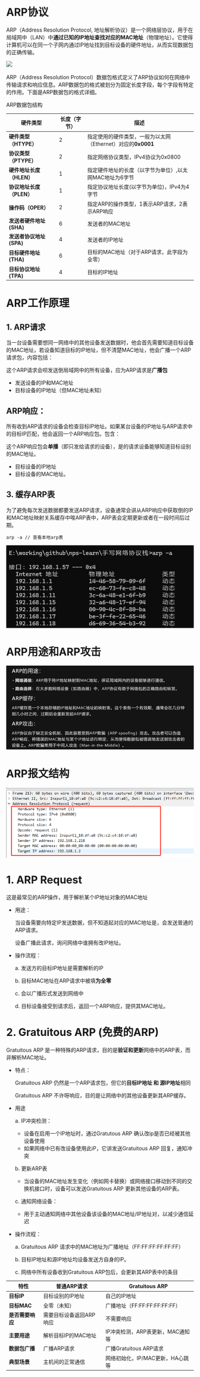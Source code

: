 # ARP协议

ARP（Address Resolution Protocol, 地址解析协议）是一个网络层协议，用于在局域网中（LAN）中**通过已知的IP地址查找对应的MAC地址**（物理地址）。它使得计算机可以在同一个子网内通过IP地址找到目标设备的硬件地址，从而实现数据包的正确传输。

![](E:\working\github\nps-learn\手写网络协议栈\image\ARP协议.svg)

ARP（Address Resolution Protocol）数据包格式定义了ARP协议如何在网络中传输请求和响应信息。ARP数据包的格式被划分为固定长度字段，每个字段有特定的作用。下面是ARP数据包的格式详细。

ARP数据包结构

| 硬件类型                 | 长度（字节） | 描述                                                         |
| ------------------------ | ------------ | ------------------------------------------------------------ |
| **硬件类型（HTYPE）**    | 2            | 指定使用的硬件类型，一般为以太网（Ethernet）对应的**0x0001** |
| **协议类型（PTYPE）**    | 2            | 指定网络协议类型，IPv4协议为0x0800                           |
| **硬件地址长度（HLEN）** | 1            | 指定硬件地址的长度（以字节为单位）,以太网MAC地址为6字节      |
| **协议地址长度（PLEN）** | 1            | 指定协议地址长度(以字节为单位)，IPv4为4字节                  |
| **操作码（OPER）**       | 2            | 指定ARP的操作类型，1表示ARP请求，2表示ARP响应                |
| **发送者硬件地址(SHA)**  | 6            | 发送者的MAC地址                                              |
| **发送者协议地址(SPA)**  | 4            | 发送者的IP地址                                               |
| **目标硬件地址(THA)**    | 6            | 目标的MAC地址（对于ARP请求，此字段为全零）                   |
| **目标协议地址(TPA)**    | 4            | 目标的IP地址                                                 |

# ARP工作原理

## 1. ARP请求

当一台设备需要想同一网络中的其他设备发送数据时，他会首先需要知道目标设备的MAC地址，若设备知道目标的IP地址，但不清楚MAC地址，他会广播一个ARP请求包，内容包括：

这个ARP请求会呗发送倒局域网中的所有设备，应为ARP请求是**广播包**

* 发送设备的IP和MAC地址
* 目标设备的IP地址（但MAC地址未知）

## ARP响应：

所有收到ARP请求的设备会检查目标IP地址。如果某台设备的IP地址与ARP请求中的目标IP匹配，他会返回一个ARP响应包。包含：

这个ARP响应包会**单播**（即只发给请求的设备），是的请求设备能够知道目标设别的MAC地址。

* 目标设备的IP地址
* 目标设备的MAC地址。

## 3. 缓存ARP表

为了避免每次发送数据都要发送ARP请求，设备通常会讲从ARP响应中获取倒的IP和MAC地址映射关系缓存中唉ARP表中，ARP表会定期更新或者在一段时间后过期。

```shell
arp -a // 查看本地arp表
```

![](image\ARP表.jpg)

# ARP用途和ARP攻击

![](image\ARP用途.jpg)

# ARP报文结构

![](image\ARP报文结构.png)

# 1. ARP Request

这是最常见的ARP操作，用于解析某个IP地址对象的MAC地址

* 用途：

  当设备需要向特定IP发送数据，但不知道起对应的MAC地址是，会发送普通的ARP请求。

  设备广播此请求，询问网络中谁拥有改IP地址。

* 操作流程：

  a. 发送方的目标IP地址是需要解析的IP

  b. 目标MAC地址在ARP请求中被填**为全零**

  c. 会以广播形式发送到网络中

  d. 目标设备接受到请求后，返回一个ARP响应，提供其MAC地址。

# 2. Gratuitous ARP (免费的ARP)

Gratuitous ARP 是一种特殊的ARP请求，目的是**验证和更新**网络中的ARP表，而非解析MAC地址。

* 特点：

  Gratuitous ARP 仍然是一个ARP请求包，但它的**目标IP地址 和 源IP地址**相同

  Gratuitous ARP 不许呀响应，目的是让网络中的其他设备更新其ARP缓存。

* 用途

  a. IP冲突检测：

  * 设备在启用一个IP地址时，通过Gratutous ARP 确认改ip是否已经被其他设备使用
  * 如果网络中已有改设备使用此iP，它讲发送Gratuitous ARP 回复，通知冲突

  b. 更新ARP表

  * 当设备的MAC地址发生变化（例如网卡替换）或网络接口移动到不同的交换机接口时，设备可以发送Gratuitous ARP 更新其他设备的ARP表。

  c. 通知网络设备：

  * 用于主动通知网络中其他设备该设备的MAC地址/IP地址对，以减少通信延迟

* 操作流程：

  a. Gratuitous ARP 请求中的MAC地址为广播地址（FF:FF:FF:FF:FF:FF）

  b. 目标IP地址和源IP地址均设备发送方自身的IP。

  c. 网络中所有设备收到Gratuitous ARP包后，会更新其ARP表中的条目

| 特性             | 普通ARP请求             | Gratuitous ARP                   |
| ---------------- | ----------------------- | -------------------------------- |
| **目标IP**       | 目标设别的IP地址        | 自己的IP地址                     |
| **目标MAC**      | 全零（未知）            | 广播地址（FF:FF:FF:FF:FF:FF）    |
| **是否需要响应** | 需要目标设备返回ARP响应 | 不需要响应                       |
| **主要用途**     | 解析目标IP的MAC地址     | IP冲突检测，ARP表更新，MAC通知等 |
| **数据包广播**   | 广播ARP请求             | 广播Gratuitous ARP请求           |
| **典型场景**     | 主机间的正常通信        | 网络初始化，IP/MAC更新，HA心跳等 |

